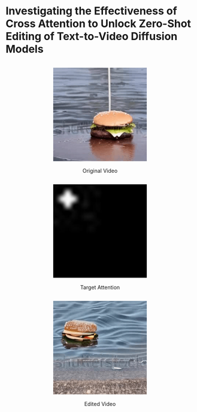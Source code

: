 # Investigating the Effectiveness of Cross Attention to Unlock Zero-Shot Editing of Text-to-Video Diffusion Models


<div align="center">
    <figure style="display: inline-block; text-align: center;">
      <img src="resources/original-burger.gif" alt="Caption 1" width="250" height="250" style="display: block;">  
        <br>
      <figcaption style="text-align: center;">Original Video</figcaption>
    </figure>
    <figure style="display: inline-block; text-align: center;">
      <img src="resources/ezgif.com-animated-gif-maker.gif" alt="Caption 2" width="250" height="250" style="display: block;"> 
        <br>
      <figcaption style="text-align: center;">Target Attention</figcaption>
    </figure>
    <figure style="display: inline-block; text-align: center;">
      <img src="resources/edited-burger.gif" alt="Caption 3" width="250" height="250" style="display: block;"> 
        <br>
      <figcaption style="text-align: center;">Edited Video</figcaption>
    </figure>
</div>
